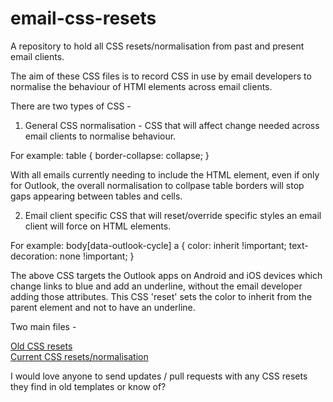 # email-css-resets
A repository to hold all CSS resets/normalisation from past and present email clients.

The aim of these CSS files is to record CSS in use by email developers to normalise the behaviour of HTMl elements across email clients. 

There are two types of CSS - 
1. General CSS normalisation - CSS that will affect change needed across email clients to normalise behaviour. 

For example: 
table { border-collapse: collapse; }

With all emails currently needing to include the <table> HTML element, even if only for Outlook, the overall normalisation to collpase table borders will stop gaps appearing between tables and cells. 


2. Email client specific CSS that will reset/override specific styles an email client will force on HTML elements. 

For example:
body[data-outlook-cycle] a {
        color: inherit !important;
        text-decoration: none !important;
}

The above CSS targets the Outlook apps on Android and iOS devices which change links to blue and add an underline, without the email developer adding those attributes. This CSS 'reset' sets the color to inherit from the parent element and not to have an underline.


Two main files - 

<a href="https://github.com/JayOram/email-css-resets/blob/main/old-CSS-resets.css"> Old CSS resets</a><br>
<a href="https://github.com/JayOram/email-css-resets/blob/main/CSS-normalise.css"> Current CSS resets/normalisation</a>

I would love anyone to send updates / pull requests with any CSS resets they find in old templates or know of? 
